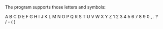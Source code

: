 The program supports those letters and symbols:

A B C D E F G H I J K L M N O P Q R S T U V W X Y Z
1 2 3 4 5 6 7 8 9 0
, . ? / - ( )

